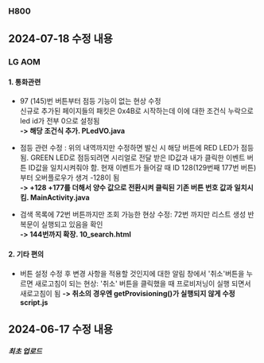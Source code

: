 ### H800

## 2024-07-18 수정 내용

### LG AOM

#### 1. 통화관련
- 97 (145)번 버튼부터 점등 기능이 없는 현상 수정   
신규로 추가된 페이지들의 패킷은 0x4B로 시작하는데 이에 대한 조건식 누락으로 led id가 전부 0으로 설정됨   
**-> 해당 조건식 추가. PLedVO.java**


- 점등 관련 수정 : 위의 내역까지만 수정하면 발신 시 해당 버튼에 RED LED가 점등됨. GREEN LED로 점등되려면 시리얼로 전달 받은 ID값과 내가 클릭한 이벤트 버튼 ID값을 일치시켜줘야 함. 현재 이벤트가 들어갈 때 ID 128(129번째 177번 버튼)부터 오버플로우가 생겨 -128이 됨   
**-> +128 +177를 더해서 양수 값으로 전환시켜 클릭된 기존 버튼 번호 값과 일치시킴. MainActivity.java**

- 검색 목록에 72번 버튼까지만 조회 가능한 현상 수정: 72번 까지만 리스트 생성 반복문이 실행되고 있음을 확인   
**-> 144번까지 확장. 10_search.html**

#### 2. 기타 편의
- 버튼 설정 수정 후 변경 사항을 적용할 것인지에 대한 알림 창에서 '취소'버튼을 누르면 새로고침이 되는 현상: '취소' 버튼을 클릭했을 때 프로비저닝이 실행 되면서 새로고침이 됨
**-> 취소의 경우엔 getProvisioning()가 실행되지 않게 수정 script.js**

## 2024-06-17 수정 내용

##### 최초 업로드
